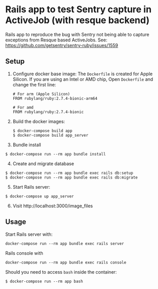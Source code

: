 # Rails app to test Sentry capture in ActiveJob (with resque backend)

Rails app to reproduce the bug with Sentry not being able to capture exceptions
from Resque based ActiveJobs.
See: https://github.com/getsentry/sentry-ruby/issues/1559

## Setup

1. Configure docker base image: The `Dockerfile` is created for Apple Silicon.
If you are using an Intel or AMD chip, Open `Dockerfile` and change
the first line:

    ```
    # For arm (Apple Silicon)
    FROM rubylang/ruby:2.7.4-bionic-arm64

    # For amd
    FROM rubylang/ruby:2.7.4-bionic
    ```

2. Build the docker images:

    ```console
    $ docker-compose build app
    $ docker-compose build app_server
    ```

3. Bundle install
  ```console
  $ docker-compose run --rm app bundle install
  ```
4. Create and migrate database
  ```console
  $ docker-compose run --rm app bundle exec rails db:setup
  $ docker-compose run --rm app bundle exec rails db:migrate
  ```
5. Start Rails server:
  ```console
  $ docker-compose up app_server
  ```
6. Visit http://localhost:3000/image_files


## Usage

Start Rails server with:

```console
docker-compose run --rm app bundle exec rails server
```

Rails console with

```console
docker-compose run --rm app bundle exec rails console
```

Should you need to access `bash` inside the container:

```console
$ docker-compose run --rm app bash
```
